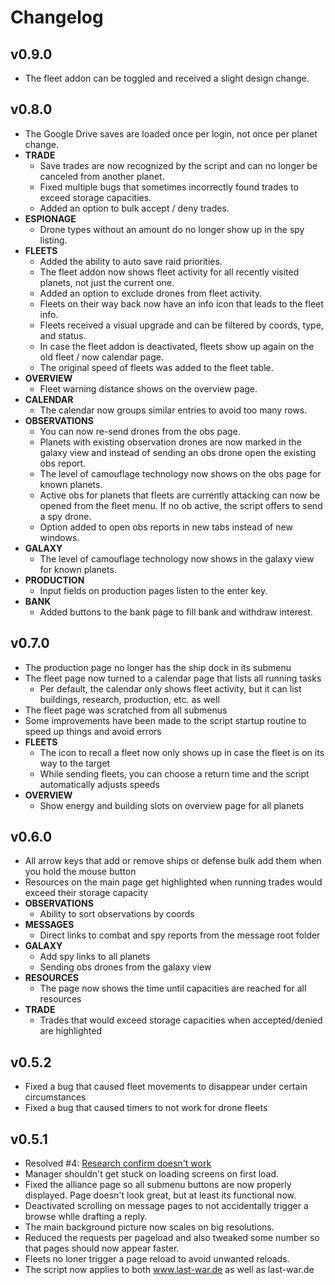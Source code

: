 # Changelog

## v0.9.0
- The fleet addon can be toggled and received a slight design change.

## v0.8.0

- The Google Drive saves are loaded once per login, not once per planet change.
- **TRADE**
  - Save trades are now recognized by the script and can no longer be canceled from another planet.
  - Fixed multiple bugs that sometimes incorrectly found trades to exceed storage capacities.
  - Added an option to bulk accept / deny trades.
- **ESPIONAGE**
  - Drone types without an amount do no longer show up in the spy listing.
- **FLEETS**
  - Added the ability to auto save raid priorities.
  - The fleet addon now shows fleet activity for all recently visited planets, not just the current one.
  - Added an option to exclude drones from fleet activity.
  - Fleets on their way back now have an info icon that leads to the fleet info.
  - Fleets received a visual upgrade and can be filtered by coords, type, and status.
  - In case the fleet addon is deactivated, fleets show up again on the old fleet / now calendar page.
  - The original speed of fleets was added to the fleet table.
- **OVERVIEW**
  - Fleet warning distance shows on the overview page.
- **CALENDAR**
  - The calendar now groups similar entries to avoid too many rows.
- **OBSERVATIONS**
  - You can now re-send drones from the obs page.
  - Planets with existing observation drones are now marked in the galaxy view and instead of sending an obs drone open the existing obs report.
  - The level of camouflage technology now shows on the obs page for known planets.
  - Active obs for planets that fleets are currently attacking can now be opened from the fleet menu. If no ob active, the script offers to send a spy drone.
  - Option added to open obs reports in new tabs instead of new windows.
- **GALAXY**
  - The level of camouflage technology now shows in the galaxy view for known planets.
- **PRODUCTION**
  - Input fields on production pages listen to the enter key.
- **BANK**
  - Added buttons to the bank page to fill bank and withdraw interest.

## v0.7.0

- The production page no longer has the ship dock in its submenu
- The fleet page now turned to a calendar page that lists all running tasks
  - Per default, the calendar only shows fleet activity, but it can list buildings, research, production, etc. as well
- The fleet page was scratched from all submenus
- Some improvements have been made to the script startup routine to speed up things and avoid errors
- **FLEETS**
  - The icon to recall a fleet now only shows up in case the fleet is on its way to the target
  - While sending fleets, you can choose a return time and the script automatically adjusts speeds
- **OVERVIEW**
  - Show energy and building slots on overview page for all planets

## v0.6.0

- All arrow keys that add or remove ships or defense bulk add them when you hold the mouse button
- Resources on the main page get highlighted when running trades would exceed their storage capacity
- **OBSERVATIONS**
  - Ability to sort observations by coords
- **MESSAGES**
  - Direct links to combat and spy reports from the message root folder
- **GALAXY**
  - Add spy links to all planets
  - Sending obs drones from the galaxy view
- **RESOURCES**
  - The page now shows the time until capacities are reached for all resources
- **TRADE**
  - Trades that would exceed storage capacities when accepted/denied are highlighted

## v0.5.2

- Fixed a bug that caused fleet movements to disappear under certain circumstances
- Fixed a bug that caused timers to not work for drone fleets

## v0.5.1

- Resolved #4: [Research confirm doesn't work](https://github.com/j0Shi82/last-war-manager/issues/4)
- Manager shouldn't get stuck on loading screens on first load.
- Fixed the alliance page so all submenu buttons are now properly displayed. Page doesn't look great, but at least its functional now.
- Deactivated scrolling on message pages to not accidentally trigger a browse whlle drafting a reply.
- The main background picture now scales on big resolutions.
- Reduced the requests per pageload and also tweaked some number so that pages should now appear faster.
- Fleets no loner trigger a page reload to avoid unwanted reloads.
- The script now applies to both www.last-war.de as well as last-war.de
